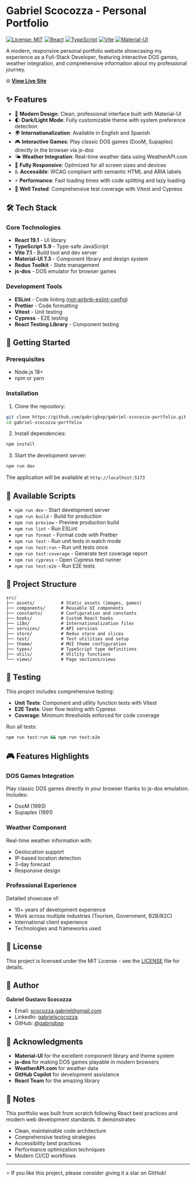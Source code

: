 # Gabriel Scocozza - Personal Portfolio

[![License: MIT](https://img.shields.io/badge/License-MIT-yellow.svg)](https://opensource.org/licenses/MIT)
[![React](https://img.shields.io/badge/React-19.1-blue.svg)](https://reactjs.org/)
[![TypeScript](https://img.shields.io/badge/TypeScript-5.9-blue.svg)](https://www.typescriptlang.org/)
[![Vite](https://img.shields.io/badge/Vite-7.1-646CFF.svg)](https://vitejs.dev/)
[![Material-UI](https://img.shields.io/badge/MUI-7.3-007FFF.svg)](https://mui.com/)

A modern, responsive personal portfolio website showcasing my experience as a Full-Stack Developer, featuring interactive DOS games, weather integration, and comprehensive information about my professional journey.

🌐 **[View Live Site](https://gabrigbxp.github.io/gabriel-scocozza-portfolio/)**

## ✨ Features

- 🎨 **Modern Design**: Clean, professional interface built with Material-UI
- 🌓 **Dark/Light Mode**: Fully customizable theme with system preference detection
- 🌍 **Internationalization**: Available in English and Spanish
- 🎮 **Interactive Games**: Play classic DOS games (DooM, Supaplex) directly in the browser via js-dos
- 🌤️ **Weather Integration**: Real-time weather data using WeatherAPI.com
- 📱 **Fully Responsive**: Optimized for all screen sizes and devices
- ♿ **Accessible**: WCAG compliant with semantic HTML and ARIA labels
- ⚡ **Performance**: Fast loading times with code splitting and lazy loading
- 🧪 **Well Tested**: Comprehensive test coverage with Vitest and Cypress

## 🛠️ Tech Stack

### Core Technologies
- **React 19.1** - UI library
- **TypeScript 5.9** - Type-safe JavaScript
- **Vite 7.1** - Build tool and dev server
- **Material-UI 7.3** - Component library and design system
- **Redux Toolkit** - State management
- **js-dos** - DOS emulator for browser games

### Development Tools
- **ESLint** - Code linting ([not-airbnb-eslint-config](https://www.npmjs.com/package/not-airbnb-eslint-config))
- **Prettier** - Code formatting
- **Vitest** - Unit testing
- **Cypress** - E2E testing
- **React Testing Library** - Component testing

## 🚀 Getting Started

### Prerequisites

- Node.js 18+ 
- npm or yarn

### Installation

1. Clone the repository:
```bash
git clone https://github.com/gabrigbxp/gabriel-scocozza-portfolio.git
cd gabriel-scocozza-portfolio
```

2. Install dependencies:
```bash
npm install
```

3. Start the development server:
```bash
npm run dev
```

The application will be available at `http://localhost:5173`

## 📜 Available Scripts

- `npm run dev` - Start development server
- `npm run build` - Build for production
- `npm run preview` - Preview production build
- `npm run lint` - Run ESLint
- `npm run format` - Format code with Prettier
- `npm run test` - Run unit tests in watch mode
- `npm run test:run` - Run unit tests once
- `npm run test:coverage` - Generate test coverage report
- `npm run cypress` - Open Cypress test runner
- `npm run test:e2e` - Run E2E tests

## 🎯 Project Structure

```
src/
├── assets/          # Static assets (images, games)
├── components/      # Reusable UI components
├── constants/       # Configuration and constants
├── hooks/           # Custom React hooks
├── i18n/            # Internationalization files
├── services/        # API services
├── store/           # Redux store and slices
├── test/            # Test utilities and setup
├── theme/           # MUI theme configuration
├── types/           # TypeScript type definitions
├── utils/           # Utility functions
└── views/           # Page sections/views
```

## 🧪 Testing

This project includes comprehensive testing:

- **Unit Tests**: Component and utility function tests with Vitest
- **E2E Tests**: User flow testing with Cypress
- **Coverage**: Minimum thresholds enforced for code coverage

Run all tests:
```bash
npm run test:run && npm run test:e2e
```

## 🎮 Features Highlights

### DOS Games Integration
Play classic DOS games directly in your browser thanks to js-dos emulation. Includes:
- DooM (1993)
- Supaplex (1991)

### Weather Component
Real-time weather information with:
- Geolocation support
- IP-based location detection
- 3-day forecast
- Responsive design

### Professional Experience
Detailed showcase of:
- 10+ years of development experience
- Work across multiple industries (Tourism, Government, B2B/B2C)
- International client experience
- Technologies and frameworks used

## 📄 License

This project is licensed under the MIT License - see the [LICENSE](LICENSE) file for details.

## 👤 Author

**Gabriel Gustavo Scocozza**

- Email: [scocozza.gabriel@gmail.com](mailto:scocozza.gabriel@gmail.com)
- LinkedIn: [gabrielscocozza](https://www.linkedin.com/in/gabrielscocozza/)
- GitHub: [@gabrigbxp](https://github.com/gabrigbxp)

## 🙏 Acknowledgments

- **Material-UI** for the excellent component library and theme system
- **js-dos** for making DOS games playable in modern browsers
- **WeatherAPI.com** for weather data
- **GitHub Copilot** for development assistance
- **React Team** for the amazing library

## 📝 Notes

This portfolio was built from scratch following React best practices and modern web development standards. It demonstrates:

- Clean, maintainable code architecture
- Comprehensive testing strategies
- Accessibility best practices
- Performance optimization techniques
- Modern CI/CD workflows

---

⭐ If you like this project, please consider giving it a star on GitHub!
